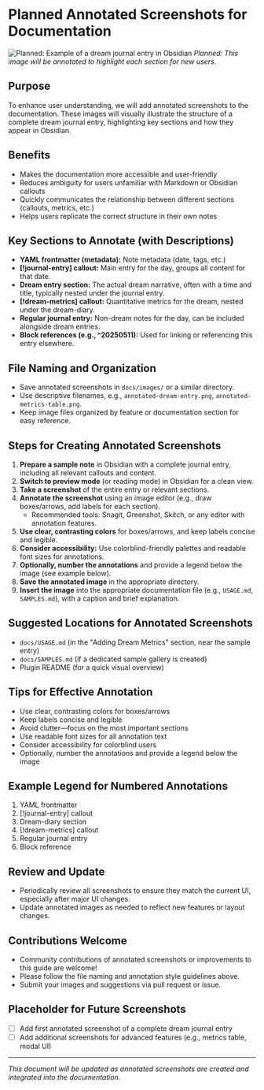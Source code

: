 # Planned Annotated Screenshots for Documentation

![Planned: Example of a dream journal entry in Obsidian](images/sample-dream-entry.png)
*Planned: This image will be annotated to highlight each section for new users.*

## Purpose

To enhance user understanding, we will add annotated screenshots to the documentation. These images will visually illustrate the structure of a complete dream journal entry, highlighting key sections and how they appear in Obsidian.

## Benefits
- Makes the documentation more accessible and user-friendly
- Reduces ambiguity for users unfamiliar with Markdown or Obsidian callouts
- Quickly communicates the relationship between different sections (callouts, metrics, etc.)
- Helps users replicate the correct structure in their own notes

## Key Sections to Annotate (with Descriptions)
- **YAML frontmatter (metadata):** Note metadata (date, tags, etc.)
- **[!journal-entry] callout:** Main entry for the day, groups all content for that date.
- **Dream entry section:** The actual dream narrative, often with a time and title, typically nested under the journal entry.
- **[!dream-metrics] callout:** Quantitative metrics for the dream, nested under the dream-diary.
- **Regular journal entry:** Non-dream notes for the day, can be included alongside dream entries.
- **Block references (e.g., ^20250511):** Used for linking or referencing this entry elsewhere.

## File Naming and Organization
- Save annotated screenshots in `docs/images/` or a similar directory.
- Use descriptive filenames, e.g., `annotated-dream-entry.png`, `annotated-metrics-table.png`.
- Keep image files organized by feature or documentation section for easy reference.

## Steps for Creating Annotated Screenshots
1. **Prepare a sample note** in Obsidian with a complete journal entry, including all relevant callouts and content.
2. **Switch to preview mode** (or reading mode) in Obsidian for a clean view.
3. **Take a screenshot** of the entire entry or relevant sections.
4. **Annotate the screenshot** using an image editor (e.g., draw boxes/arrows, add labels for each section).
   - Recommended tools: Snagit, Greenshot, Skitch, or any editor with annotation features.
5. **Use clear, contrasting colors** for boxes/arrows, and keep labels concise and legible.
6. **Consider accessibility:** Use colorblind-friendly palettes and readable font sizes for annotations.
7. **Optionally, number the annotations** and provide a legend below the image (see example below).
8. **Save the annotated image** in the appropriate directory.
9. **Insert the image** into the appropriate documentation file (e.g., `USAGE.md`, `SAMPLES.md`), with a caption and brief explanation.

## Suggested Locations for Annotated Screenshots
- `docs/USAGE.md` (in the "Adding Dream Metrics" section, near the sample entry)
- `docs/SAMPLES.md` (if a dedicated sample gallery is created)
- Plugin README (for a quick visual overview)

## Tips for Effective Annotation
- Use clear, contrasting colors for boxes/arrows
- Keep labels concise and legible
- Avoid clutter—focus on the most important sections
- Use readable font sizes for all annotation text
- Consider accessibility for colorblind users
- Optionally, number the annotations and provide a legend below the image

## Example Legend for Numbered Annotations
1. YAML frontmatter
2. [!journal-entry] callout
3. Dream-diary section
4. [!dream-metrics] callout
5. Regular journal entry
6. Block reference

## Review and Update
- Periodically review all screenshots to ensure they match the current UI, especially after major UI changes.
- Update annotated images as needed to reflect new features or layout changes.

## Contributions Welcome
- Community contributions of annotated screenshots or improvements to this guide are welcome!
- Please follow the file naming and annotation style guidelines above.
- Submit your images and suggestions via pull request or issue.

## Placeholder for Future Screenshots
- [ ] Add first annotated screenshot of a complete dream journal entry
- [ ] Add additional screenshots for advanced features (e.g., metrics table, modal UI)

---

*This document will be updated as annotated screenshots are created and integrated into the documentation.* 